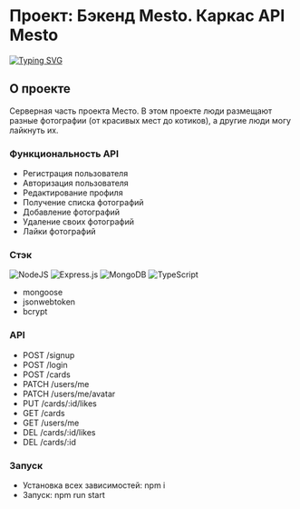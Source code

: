 # Проект: Бэкенд Mesto. Каркас API Mesto
[![Typing SVG](https://readme-typing-svg.demolab.com?font=Fira+Code&pause=1000&width=435&lines=%D0%9F%D0%BE%D0%B4%D0%B5%D0%BB%D0%B8%D1%81%D1%8C+%D0%BA%D1%80%D0%B0%D1%81%D0%BE%D1%82%D0%BE%D0%B9+%D0%BC%D0%B5%D1%81%D1%82%2C+%D0%B3%D0%B4%D0%B5+%D1%82%D1%8B+%D0%B1%D1%8B%D0%BB)](https://git.io/typing-svg)

## О проекте

Серверная часть проекта Место. В этом проекте люди размещают разные фотографии (от красивых мест до котиков), а другие люди могу лайкнуть их. 

### Функциональность API


- Регистрация пользователя
- Авторизация пользователя
- Редактирование профиля
- Получение списка фотографий
- Добавление фотографий
- Удаление своих фотографий
- Лайки фотографий



### Стэк
![NodeJS](https://img.shields.io/badge/node.js-6DA55F?style=for-the-badge&logo=node.js&logoColor=white)
![Express.js](https://img.shields.io/badge/express.js-%23404d59.svg?style=for-the-badge&logo=express&logoColor=%2361DAFB)
![MongoDB](https://img.shields.io/badge/MongoDB-%234ea94b.svg?style=for-the-badge&logo=mongodb&logoColor=white)
![TypeScript](https://img.shields.io/badge/typescript-%23007ACC.svg?style=for-the-badge&logo=typescript&logoColor=white)


- mongoose
- jsonwebtoken
- bcrypt
  


### API
- POST /signup
- POST /login
- POST /cards
- PATCH /users/me
- PATCH /users/me/avatar
- PUT /cards/:id/likes
- GET /cards
- GET /users/me
- DEL /cards/:id/likes
- DEL /cards/:id


### Запуск
- Установка всех зависимостей: npm i
- Запуск: npm run start


